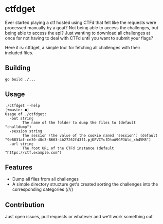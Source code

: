 # ctfdget

Ever started playing a ctf hosted using CTFd that felt like the requests were
processed manually by a goat? Not being able to access the challenges, but
being able to access the api? Just wanting to download all challenges at once
for not having to deal with CTFd until you want to submit your flags?

Here it is: ctfdget, a simple tool for fetching all challenges with their
included files.

## Building 

```
go build ./...
```

## Usage

```
./ctfdget --help                                                                                                                                                                                                                                                                                                                                             [±master ●]
Usage of ./ctfdget:
  -out string
    	The name of the folder to dump the files to (default "challdump")
  -session string
    	The session (the value of the cookie named 'session') (default "9e8831af-ce30-48c3-8663-4b27262f43f1.pjKPVCYufDhuA9GPJAlc_xh45M8")
  -url string
		The root URL of the CTFd instance (default "https://ctf.example.com")
```

## Features

- Dump all files from all challenges
- A simple directory structure get's created sorting the challenges into the corresponding categories (<ctfname>/<category>/<challengename>/<challengefiles>)

## Contribution

Just open issues, pull requests or whatever and we'll work something out
